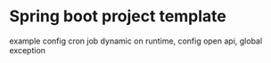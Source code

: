 # Spring boot project template

example config cron job dynamic on runtime, config open api, global exception
